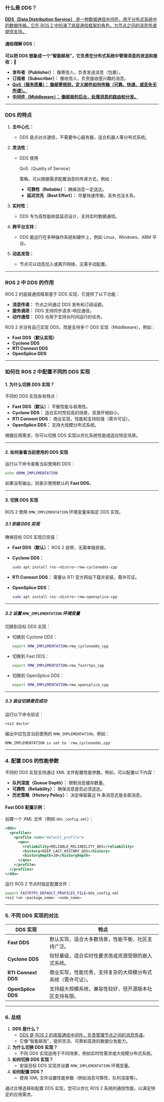 ### **什么是 DDS？**

<u>**DDS（Data Distribution Service）** 是一种数据通信中间件，用于分布式系统中的数据传输。它在 ROS 2 中扮演了底层通信框架的角色，为节点之间的消息传递提供支持。</u>

#### **通俗理解 DDS：**

**可以把 DDS 想象成一个“智能邮局”，它负责在分布式系统中管理消息的发送和接收：🏣**

- **发布者（Publisher）：** 像寄信人，负责发送消息（包裹）。
- **订阅者（Subscriber）：** 像收信人，负责接收感兴趣的消息。
- <u>**QoS（服务质量）： 像邮寄规则，定义邮件如何传输（可靠、快速、或丢失无所谓）。**</u>
- **<u>中间件（Middleware）： 像邮局的后台，处理消息的路由和分发。</u>**

------

### **DDS 的特点**

1. **去中心化：**

   - DDS 是点对点通信，不需要中心服务器，适合机器人等分布式系统。

2. **灵活性：**

   - DDS 使用 

     QoS（Quality of Service）

      策略，可以根据需求配置消息的传递方式，例如：

     - **可靠性（Reliable）：** 确保消息一定送达。
     - **延迟优先（Best Effort）：** 尽量快速传输，丢失也没关系。

3. **实时性：**

   - DDS 专为高性能和低延迟设计，支持实时数据通信。

4. **跨平台支持：**

   - DDS 能运行在多种操作系统和硬件上，例如 Linux、Windows、ARM 平台。

5. **动态发现：**

   - 节点可以动态加入或离开网络，无需手动配置。

------

### **ROS 2 中 DDS 的作用**

ROS 2 的底层通信框架基于 DDS 实现，它提供了以下功能：

- **消息传递：** 节点之间通过 DDS 发布和订阅话题。
- **服务调用：** DDS 支持同步请求-响应通信。
- **动作通信：** DDS 也用于支持长时间运行的任务。

ROS 2 并没有自己实现 DDS，而是支持多个 DDS 实现（Middleware），例如：

- **Fast DDS（默认实现）**
- **Cyclone DDS**
- **RTI Connext DDS**
- **OpenSplice DDS**

------

### **如何在 ROS 2 中配置不同的 DDS 实现**

#### **1. 为什么切换 DDS 实现？**

不同的 DDS 实现各有特点：

- **Fast DDS（默认）：** 平衡性能与易用性。
- **Cyclone DDS：** 适合实时性较高的场景，资源开销较小。
- **RTI Connext DDS：** 商业实现，性能和支持较强（需许可证）。
- **OpenSplice DDS：** 支持大规模分布式系统。

根据应用需求，你可以切换 DDS 实现以优化系统性能或适应特定场景。

------

#### **2. 如何查看当前使用的 DDS 实现**

运行以下命令查看当前使用的 DDS：

```bash
echo $RMW_IMPLEMENTATION
```

如果没有输出，则表示使用默认的 **Fast DDS**。

------

#### **3. 切换 DDS 实现**

ROS 2 使用 `RMW_IMPLEMENTATION` 环境变量来指定 DDS 实现。

##### **3.1 安装 DDS 实现**

确保目标 DDS 实现已安装：

- **Fast DDS（默认）：** ROS 2 自带，无需单独安装。

- **Cyclone DDS：**

  ```bash
  sudo apt install ros-<distro>-rmw-cyclonedds-cpp
  ```

- **RTI Connext DDS：** 需要从 RTI 官方网站下载并安装，需许可证。

- **OpenSplice DDS：**

  ```bash
  sudo apt install ros-<distro>-rmw-opensplice-cpp
  ```

------

##### **3.2 设置 `RMW_IMPLEMENTATION` 环境变量**

切换到目标 DDS 实现：

- 切换到 Cyclone DDS：

  ```bash
  export RMW_IMPLEMENTATION=rmw_cyclonedds_cpp
  ```

- 切换到 Fast DDS：

  ```bash
  export RMW_IMPLEMENTATION=rmw_fastrtps_cpp
  ```

- 切换到 OpenSplice DDS：

  ```bash
  export RMW_IMPLEMENTATION=rmw_opensplice_cpp
  ```

------

##### **3.3 验证切换是否成功**

运行以下命令验证：

```bash
ros2 doctor
```

输出中应包含当前使用的 `RMW_IMPLEMENTATION`，例如：

```plaintext
RMW_IMPLEMENTATION is set to 'rmw_cyclonedds_cpp'
```

------

### **4. 配置 DDS 的性能参数**

不同的 DDS 实现支持通过 XML 文件配置性能参数。例如，可以配置以下内容：

- **队列深度（Queue Depth）：** 限制消息缓存数量。
- **可靠性（Reliability）：** 确保消息是否必须送达。
- **历史策略（History Policy）：** 决定保留最近 N 条消息还是全部消息。

#### **Fast DDS 配置示例：**

创建一个 XML 文件（例如 `dds_config.xml`）：

```xml
<dds>
  <profiles>
    <profile name="default_profile">
      <qos>
        <reliability>RELIABLE_RELIABILITY_QOS</reliability>
        <history>KEEP_LAST_HISTORY_QOS</history>
        <historyDepth>10</historyDepth>
      </qos>
    </profile>
  </profiles>
</dds>
```

运行 ROS 2 节点时指定配置文件：

```bash
export FASTRTPS_DEFAULT_PROFILES_FILE=dds_config.xml
ros2 run <package_name> <node_name>
```

------

### **5. 不同 DDS 实现的对比**

| **DDS 实现**        | **特点**                                                     |
| ------------------- | ------------------------------------------------------------ |
| **Fast DDS**        | 默认实现，适合大多数场景，性能平衡，社区支持广泛。           |
| **Cyclone DDS**     | 较轻量级，适合实时性要求高或资源受限的嵌入式系统。           |
| **RTI Connext DDS** | 商业实现，性能优秀，支持复杂的大规模分布式系统（需许可证）。 |
| **OpenSplice DDS**  | 支持超大规模系统，兼容性较好，但开源版本社区支持有限。       |

------

### **6. 总结**

1. **DDS 是什么？**
   - <u>DDS 是 ROS 2 的底层通信中间件，负责管理节点之间的消息传递</u>。
   - 它像“智能邮局”，提供灵活、可靠和高效的数据分发能力。
2. **为什么切换 DDS 实现？**
   - 不同 DDS 实现适用于不同场景，例如实时性需求或大规模分布式系统。
3. **如何切换 DDS 实现？**
   - 安装目标 DDS 实现并设置 `RMW_IMPLEMENTATION` 环境变量。
4. **如何配置 DDS？**
   - 使用 XML 文件设置性能参数（例如消息可靠性、队列深度等）。

通过合理选择和配置 DDS 实现，您可以优化 ROS 2 系统的通信性能，以满足特定的应用需求。
